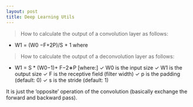 ```yaml
---
layout: post
title: Deep Learning Utils
---
```

>  How to calculate the output of a convolution layer as follows:
- W1 = (W0 −F+2P)/S + 1 where 
>  How to calculate the output of a deconvolution layer as follows:
- W1 = S * (W0−1)+ F−2∗P
[where:]
✓ W0 is the input size
✓ W1 is the output size
✓ F is the receptive field (filter width)
✓ p is the padding (default: 0)
✓ s is the stride (default: 1)

It is just the ‘opposite’ operation of the convolution (basically exchange the forward and backward pass).
